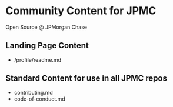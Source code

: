# Community Content for JPMC

Open Source @ JPMorgan Chase

## Landing Page Content

* /profile/readme.md

## Standard Content for use in all JPMC repos

*  contributing.md
*  code-of-conduct.md
